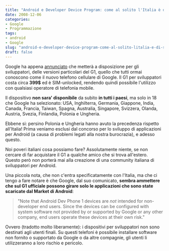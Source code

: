 ```yaml
---
title: "Android e Developer Device Program: come al solito l'Italia è di serie B"
date: 2008-12-06
categories: 
- Google
- Programmazione
tags: 
- android
- Google
slug: "android-e-developer-device-program-come-al-solito-litalia-e-di-serie-b"
draft: false
---
```


Google ha appena [annunciato](http://code.google.com/android/dev-devices.html) che
metterà a disposizione per gli sviluppatori, delle versioni particolari
del G1, quello che tutti ormai conoscono come il nuovo telefono
cellulare di Google. Il G1 per sviluppatori costa circa **399\$** ed è
SIM-unlocked, rendendo quindi possibile l'utilizzo con qualsiasi
operatore di telefonia mobile.

Il dispositivo **non sara' disponibile** da subito **in tutti i paesi**,
ma solo in 18 che Google ha selezionato: USA, Inghilterra, Germania,
Giappone, India, Canada, Francia, Taiwan, Spagna, Australia, Singapore,
Svizzera, Olanda, Austria, Svezia, Finlandia, Polonia e Ungheria.

Ebbene si: persino Polonia e Ungheria hanno avuto la precedenza rispetto
all'Italia! Prima veniamo esclusi dal concorso per lo sviluppo di
applicazioni per Android (a causa di problemi legati alla nostra
burocrazia), e adesso questo.

Noi poveri italiani cosa possiamo fare? Assolutamente niente, se non
cercare di far acquistare il G1 a qualche amico che si trova all'estero.
Questo però non porterà mai alla creazione di una community italiana di
sviluppatori per Android.

Una piccola nota, che non c'entra specificatamente con l'Italia, ma che
ci tengo a fare notare è che Google, dal suo comunicato, **sembra
ammettere che sul G1 ufficiale possono girare solo le applicazioni che
sono state scaricate dal Market di Android**:

> "Note that Android Dev Phone 1 devices are *not* intended for
> non-developer end users. Since the devices can be configured with
> system software not provided by or supported by Google or any other
> company, end users operate these devices at their own risk."

Ovvero (tradotto molto liberamente): i dispositivi per sviluppatori non
sono destinati agli utenti finali. Su questi telefoni è possibile
installare software non fornito o supportato da Google o da altre
compagnie, gli utenti li utilizzeranno a loro rischio e pericolo.

